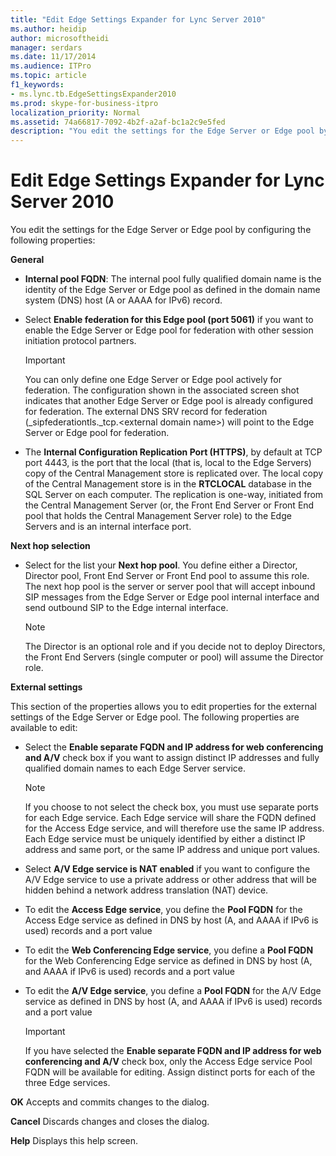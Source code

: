 ```yaml
---
title: "Edit Edge Settings Expander for Lync Server 2010"
ms.author: heidip
author: microsoftheidi
manager: serdars
ms.date: 11/17/2014
ms.audience: ITPro
ms.topic: article
f1_keywords:
- ms.lync.tb.EdgeSettingsExpander2010
ms.prod: skype-for-business-itpro
localization_priority: Normal
ms.assetid: 74a66817-7092-4b2f-a2af-bc1a2c9e5fed
description: "You edit the settings for the Edge Server or Edge pool by configuring the following properties:"
---
```


# Edit Edge Settings Expander for Lync Server 2010
 
You edit the settings for the Edge Server or Edge pool by configuring the following properties: 
  
 **General**
  
- **Internal pool FQDN**: The internal pool fully qualified domain name is the identity of the Edge Server or Edge pool as defined in the domain name system (DNS) host (A or AAAA for IPv6) record.
    
- Select **Enable federation for this Edge pool (port 5061)** if you want to enable the Edge Server or Edge pool for federation with other session initiation protocol partners.
    
    > [!IMPORTANT]
    > You can only define one Edge Server or Edge pool actively for federation. The configuration shown in the associated screen shot indicates that another Edge Server or Edge pool is already configured for federation. The external DNS SRV record for federation (_sipfederationtls._tcp.\<external domain name\>) will point to the Edge Server or Edge pool for federation. 
  
- The **Internal Configuration Replication Port (HTTPS)**, by default at TCP port 4443, is the port that the local (that is, local to the Edge Servers) copy of the Central Management store is replicated over. The local copy of the Central Management store is in the **RTCLOCAL** database in the SQL Server on each computer. The replication is one-way, initiated from the Central Management Server (or, the Front End Server or Front End pool that holds the Central Management Server role) to the Edge Servers and is an internal interface port.
    
 **Next hop selection**
  
- Select for the list your **Next hop pool**. You define either a Director, Director pool, Front End Server or Front End pool to assume this role. The next hop pool is the server or server pool that will accept inbound SIP messages from the Edge Server or Edge pool internal interface and send outbound SIP to the Edge internal interface.
    
    > [!NOTE]
    > The Director is an optional role and if you decide not to deploy Directors, the Front End Servers (single computer or pool) will assume the Director role. 
  
 **External settings**
  
This section of the properties allows you to edit properties for the external settings of the Edge Server or Edge pool. The following properties are available to edit:
  
- Select the **Enable separate FQDN and IP address for web conferencing and A/V** check box if you want to assign distinct IP addresses and fully qualified domain names to each Edge Server service.
    
    > [!NOTE]
    > If you choose to not select the check box, you must use separate ports for each Edge service. Each Edge service will share the FQDN defined for the Access Edge service, and will therefore use the same IP address. Each Edge service must be uniquely identified by either a distinct IP address and same port, or the same IP address and unique port values. 
  
- Select **A/V Edge service is NAT enabled** if you want to configure the A/V Edge service to use a private address or other address that will be hidden behind a network address translation (NAT) device.
    
- To edit the **Access Edge service**, you define the **Pool FQDN** for the Access Edge service as defined in DNS by host (A, and AAAA if IPv6 is used) records and a port value
    
- To edit the **Web Conferencing Edge service**, you define a **Pool FQDN** for the Web Conferencing Edge service as defined in DNS by host (A, and AAAA if IPv6 is used) records and a port value
    
- To edit the **A/V Edge service**, you define a **Pool FQDN** for the A/V Edge service as defined in DNS by host (A, and AAAA if IPv6 is used) records and a port value
    
    > [!IMPORTANT]
    > If you have selected the **Enable separate FQDN and IP address for web conferencing and A/V** check box, only the Access Edge service Pool FQDN will be available for editing. Assign distinct ports for each of the three Edge services.
  
 **OK** Accepts and commits changes to the dialog.
  
 **Cancel** Discards changes and closes the dialog.
  
 **Help** Displays this help screen.
  

